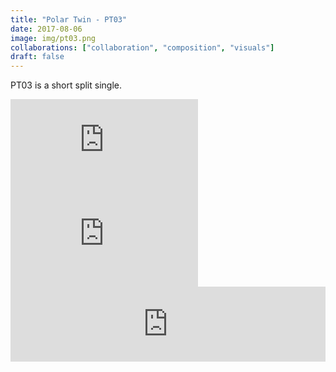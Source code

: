 ```yaml
---
title: "Polar Twin - PT03"
date: 2017-08-06
image: img/pt03.png
collaborations: ["collaboration", "composition", "visuals"]
draft: false
---
```

PT03 is a short split single.
<div class = "video-container"><iframe src="https://www.youtube-nocookie.com/embed/ekIWHt4Jssw?rel=0" frameborder="0" allow="autoplay; encrypted-media" allowfullscreen></iframe></div>
<div class = "video-container"><iframe src="https://www.youtube-nocookie.com/embed/wb273n4WFos?rel=0" frameborder="0" allow="autoplay; encrypted-media" allowfullscreen></iframe></div>
<iframe style="border: 0; width: 100%; height: 120px;" src="https://bandcamp.com/EmbeddedPlayer/album=1724570028/size=large/bgcol=ffffff/linkcol=0687f5/tracklist=false/artwork=small/transparent=true/" seamless><a href="http://polartwin.bandcamp.com/album/soup-cool-water">soup : cool water by POLAR TWIN</a></iframe>